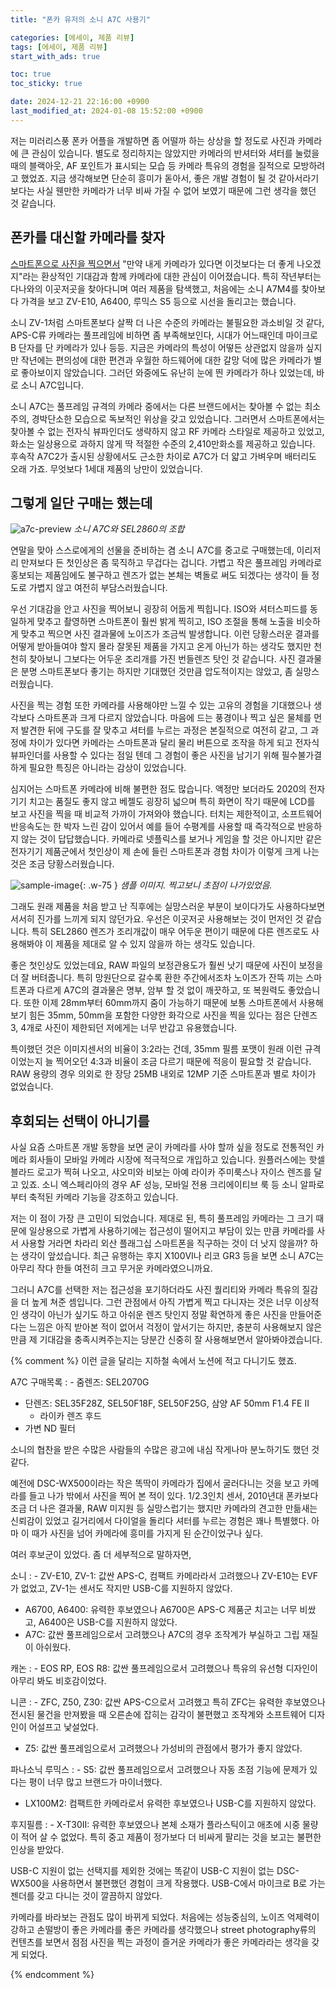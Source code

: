 ```yaml
---
title: "폰카 유저의 소니 A7C 사용기"

categories: [에세이, 제품 리뷰]
tags: [에세이, 제품 리뷰]
start_with_ads: true

toc: true
toc_sticky: true

date: 2024-12-21 22:16:00 +0900
last_modified_at: 2024-01-08 15:52:00 +0900
---
```


저는 미러리스풍 폰카 어플을 개발하면 좀 어떨까 하는 상상을 할 정도로 사진과 카메라에 큰 관심이 있습니다. 별도로 정리하지는 않았지만 카메라의 반셔터와 셔터를 눌렀을 때의 블랙아웃, AF 포인트가 표시되는 모습 등 카메라 특유의 경험을 질적으로 모방하려고 했었죠. 지금 생각해보면 단순히 흥미가 돋아서, 좋은 개발 경험이 될 것 같아서라기보다는 사실 웬만한 카메라가 너무 비싸 가질 수 없어 보였기 때문에 그런 생각을 했던 것 같습니다.

## **폰카를 대신할 카메라를 찾자**

[스마트폰으로 사진을 찍으면서](https://hyngng.github.io/posts/photos-of-gyemyo/) "만약 내게 카메라가 있다면 이것보다는 더 좋게 나오겠지"라는 환상적인 기대감과 함께 카메라에 대한 관심이 이어졌습니다. 특히 작년부터는 다나와의 이곳저곳을 찾아다니며 여러 제품을 탐색했고, 처음에는 소니 A7M4를 찾아보다 가격을 보고 ZV-E10, A6400, 루믹스 S5 등으로 시선을 돌리고는 했습니다.

소니 ZV-1처럼 스마트폰보다 살짝 더 나은 수준의 카메라는 불필요한 과소비일 것 같다, APS-C류 카메라는 풀프레임에 비하면 좀 부족해보인다, 시대가 어느때인데 마이크로 B 단자를 단 카메라가 있나 등등. 지금은 카메라의 특성이 어떻든 상관없지 않을까 싶지만 작년에는 편의성에 대한 편견과 우월한 하드웨어에 대한 갈망 덕에 많은 카메라가 별로 좋아보이지 않았습니다. 그러던 와중에도 유난히 눈에 띈 카메라가 하나 있었는데, 바로 소니 A7C입니다.

소니 A7C는 풀프레임 규격의 카메라 중에서는 다른 브랜드에서는 찾아볼 수 없는 최소주의, 경박단소한 모습으로 독보적인 위상을 갖고 있었습니다. 그러면서 스마트폰에서는 찾아볼 수 없는 전자식 뷰파인더도 생략하지 않고 RF 카메라 스타일로 제공하고 있었고, 화소는 일상용으로 과하지 않게 딱 적절한 수준의 2,410만화소를 제공하고 있습니다. 후속작 A7C2가 출시된 상황에서도 근소한 차이로 A7C가 더 얇고 가벼우며 배터리도 오래 가죠. 무엇보다 1세대 제품의 낭만이 있었습니다.

## **그렇게 일단 구매는 했는데**

![a7c-preview](/2024-12-20-buying-a-camera/a7c-preview.webp)
_소니 A7C와 SEL2860의 조합_

연말을 맞아 스스로에게의 선물을 준비하는 겸 소니 A7C를 중고로 구매했는데, 이리저리 만져보다 든 첫인상은 좀 묵직하고 무겁다는 겁니다. 가볍고 작은 풀프레임 카메라로 홍보되는 제품임에도 불구하고 렌즈가 없는 본체는 벽돌로 써도 되겠다는 생각이 들 정도로 가볍지 않고 여전히 부담스러웠습니다.

우선 기대감을 안고 사진을 찍어보니 굉장히 어둡게 찍힙니다. ISO와 셔터스피드를 동일하게 맞추고 촬영하면 스마트폰이 훨씬 밝게 찍히고, ISO 조절을 통해 노출을 비슷하게 맞추고 찍으면 사진 결과물에 노이즈가 조금씩 발생합니다. 이런 당황스러운 결과를 어떻게 받아들여야 할지 몰라 잘못된 제품을 가지고 온게 아닌가 하는 생각도 했지만 천천히 찾아보니 그보다는 어두운 조리개를 가진 번들렌즈 탓인 것 같습니다. 사진 결과물은 분명 스마트폰보다 좋기는 하지만 기대했던 것만큼 압도적이지는 않았고, 좀 실망스러웠습니다.

사진을 찍는 경험 또한 카메라를 사용해야만 느낄 수 있는 고유의 경험을 기대했으나 생각보다 스마트폰과 크게 다르지 않았습니다. 마음에 드는 풍경이나 찍고 싶은 물체를 먼저 발견한 뒤에 구도를 잘 맞추고 셔터를 누르는 과정은 본질적으로 여전히 같고, 그 과정에 차이가 있다면 카메라는 스마트폰과 달리 물리 버튼으로 조작을 하게 되고 전자식 뷰파인더를 사용할 수 있다는 점일 텐데 그 경험이 좋은 사진을 남기기 위해 필수불가결하게 필요한 특징은 아니라는 감상이 있었습니다.

심지어는 스마트폰 카메라에 비해 불편한 점도 많습니다. 액정만 보더라도 2020의 전자기기 치고는 품질도 좋지 않고 베젤도 굉장히 넓으며 특히 화면이 작기 때문에 LCD를 보고 사진을 찍을 때 비교적 가까이 가져와야 했습니다. 터치는 제한적이고, 소프트웨어 반응속도는 한 박자 느린 감이 있어서 예를 들어 수평계를 사용할 때 즉각적으로 반응하지 않는 것이 답답했습니다. 카메라로 넷플릭스를 보거나 게임을 할 것은 아니지만 같은 전자기기 제품군에서 첫인상이 제 손에 들린 스마트폰과 경험 차이가 이렇게 크게 나는 것은 조금 당황스러웠습니다.

![sample-image](/2024-12-20-buying-a-camera/sample-image.webp){: .w-75 }
_샘플 이미지. 찍고보니 초점이 나가있었음._

그래도 원래 제품을 처음 받고 난 직후에는 실망스러운 부분이 보이다가도 사용하다보면 서서히 진가를 느끼게 되지 않던가요. 우선은 이곳저곳 사용해보는 것이 먼저인 것 같습니다. 특히 SEL2860 렌즈가 조리개값이 매우 어두운 편이기 때문에 다른 렌즈로도 사용해봐야 이 제품을 제대로 알 수 있지 않을까 하는 생각도 있습니다.

좋은 첫인상도 있었는데요, RAW 파일의 보정관용도가 훨씬 낫기 때문에 사진이 보정을 더 잘 버텨줍니다. 특히 망원단으로 갈수록 환한 주간에서조차 노이즈가 잔뜩 끼는 스마트폰과 다르게 A7C의 결과물은 명부, 암부 할 것 없이 깨끗하고, 또 복원력도 좋았습니다. 또한 이제 28mm부터 60mm까지 줌이 가능하기 때문에 보통 스마트폰에서 사용해보기 힘든 35mm, 50mm을 포함한 다양한 화각으로 사진을 찍을 있다는 점은 단렌즈 3, 4개로 사진이 제한되던 저에게는 너무 반갑고 유용했습니다.

특이했던 것은 이미지센서의 비율이 3:2라는 건데, 35mm 필름 포맷이 원래 이런 규격이었는지 늘 찍어오던 4:3과 비율이 조금 다르기 때문에 적응이 필요할 것 같습니다. RAW 용량의 경우 의외로 한 장당 25MB 내외로 12MP 기준 스마트폰과 별로 차이가 없었습니다.

## **후회되는 선택이 아니기를**

사실 요즘 스마트폰 개발 동향을 보면 굳이 카메라를 사야 할까 싶을 정도로 전통적인 카메라 회사들이 모바일 카메라 시장에 적극적으로 개입하고 있습니다. 원플러스에는 핫셀블라드 로고가 찍혀 나오고, 샤오미와 비보는 아예 라이카 주미룩스나 자이스 렌즈를 달고 있죠. 소니 엑스페리아의 경우 AF 성능, 모바일 전용 크리에이티브 룩 등 소니 알파로부터 축적된 카메라 기능을 강조하고 있습니다.

저는 이 점이 가장 큰 고민이 되었습니다. 제대로 된, 특히 풀프레임 카메라는 그 크기 때문에 일상용으로 가볍게 사용하기에는 접근성이 떨어지고 부담이 있는 만큼 카메라를 사서 사용할 거라면 차라리 외산 플래그십 스마트폰을 직구하는 것이 더 낫지 않을까? 하는 생각이 앞섰습니다. 최근 유행하는 후지 X100VI나 리코 GR3 등을 보면 소니 A7C는 아무리 작다 한들 여전히 크고 무거운 카메라였으니까요.

그러니 A7C를 선택한 저는 접근성을 포기하더라도 사진 퀄리티와 카메라 특유의 질감을 더 높게 쳐준 셈입니다. 그런 관점에서 아직 가볍게 찍고 다니자는 것은 너무 이상적인 생각이 아닌가 싶기도 하고 아쉬운 렌즈 탓인지 정말 확연하게 좋은 사진을 만들어준다는 느낌은 아직 받아본 적이 없어서 걱정이 앞서기는 하지만, 충분히 사용해보지 않은 만큼 제 기대감을 충족시켜주는지는 당분간 신중히 잘 사용해보면서 알아봐야겠습니다.

{% comment %}
이런 글을 달리는 지하철 속에서 노션에 적고 다니기도 했죠.

A7C 구매목록
: - 줌렌즈: SEL2070G
- 단렌즈: SEL35F28Z, SEL50F18F, SEL50F25G, 삼양 AF 50mm F1.4 FE II
    - 라이카 렌즈 후드
- 가변 ND 필터

소니의 협찬을 받은 수많은 사람들의 수많은 광고에 내심 작게나마 분노하기도 했던 것 같다.

예전에 DSC-WX500이라는 작은 똑딱이 카메라가 집에서 굴러다니는 것을 보고 카메라를 들고 나가 밖에서 사진을 찍어 본 적이 있다. 1/2.3인치 센서, 2010년대 폰카보다 조금 더 나은 결과물, RAW 미지원 등 실망스럽기는 했지만 카메라의 견고한 만듦새는 신뢰감이 있었고 길거리에서 다이얼을 돌리다 셔터를 누르는 경험은 꽤나 특별했다. 아마 이 때가 사진을 넘어 카메라에 흥미를 가지게 된 순간이었구나 싶다.

여러 후보군이 있었다. 좀 더 세부적으로 말하자면, 

소니
: - ZV-E10, ZV-1: 값싼 APS-C, 컴팩트 카메라라서 고려했으나 ZV-E10는 EVF가 없었고, ZV-1는 센서도 작지만 USB-C를 지원하지 않았다.
- A6700, A6400: 유력한 후보였으나 A6700은 APS-C 제품군 치고는 너무 비쌌고, A6400은 USB-C를 지원하지 않았다.
- A7C: 값싼 풀프레임으로서 고려했으나 A7C의 경우 조작계가 부실하고 그립 재질이 아쉬웠다.

캐논
: - EOS RP, EOS R8: 값싼 풀프레임으로서 고려했으나 특유의 유선형 디자인이 아무리 봐도 비호감이었다.

니콘
: - ZFC, Z50, Z30: 값싼 APS-C으로서 고려했고 특히 ZFC는 유력한 후보였으나 전시된 물건을 만져봤을 때 오른손에 잡히는 감각이 불편했고 조작계와 소프트웨어 디자인이 어설프고 낯설었다.
- Z5: 값싼 풀프레임으로서 고려했으나 가성비의 관점에서 평가가 좋지 않았다.

파나소닉 루믹스
: - S5: 값싼 풀프레임으로서 고려했으나 자동 초점 기능에 문제가 있다는 평이 너무 많고 브랜드가 마이너했다.
- LX100M2: 컴팩트한 카메라로서 유력한 후보였으나 USB-C를 지원하지 않았다.

후지필름
: - X-T30II: 유력한 후보였으나 본체 소재가 플라스틱이고 애초에 시중 물량이 적어 살 수 없었다. 특히 중고 제품이 정가보다 더 비싸게 팔리는 것을 보고는 불편한 인상을 받았다.

USB-C 지원이 없는 선택지를 제외한 것에는 똑같이 USB-C 지원이 없는 DSC-WX500을 사용하면서 불편했던 경험이 크게 작용했다. USB-C에서 마이크로 B로 가는 젠더를 갖고 다니는 것이 깔끔하지 않았다.

카메라를 바라보는 관점도 많이 바뀌게 되었다. 처음에는 성능중심의, 노이즈 억제력이 강하고 손떨방이 좋은 카메라를 좋은 카메라를 생각했으나 street photography류의 컨텐츠를 보면서 점점 사진을 찍는 과정이 즐거운 카메라가 좋은 카메라라는 생각을 갖게 되었다.

{% endcomment %}